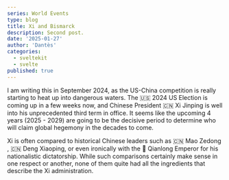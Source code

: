 ```yaml
---
series: World Events
type: blog
title: Xi and Bismarck
description: Second post.
date: '2025-01-27'
author: 'Dantès'
categories:
  - sveltekit
  - svelte
published: true
---
```


<script>
  import Counter from './counter.svelte'
</script>


I am writing this in September 2024, as the US-China competition is really starting to heat up into dangerous waters. The 🇺🇸 2024 US Election is coming up in a few weeks now, and Chinese President 🇨🇳 Xi Jinping is well into his unprecedented third term in office. It seems like the upcoming 4 years (2025 - 2029) are going to be the decisive period to determine who will claim global hegemony in the decades to come.

Xi is often compared to historical Chinese leaders such as 🇨🇳 Mao Zedong , 🇨🇳 Deng Xiaoping, or even ironically with the 🐲 Qianlong Emperor for his nationalistic dictatorship. While such comparisons certainly make sense in one respect or another, none of them quite had all the ingredients that describe the Xi administration.

